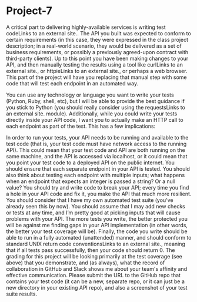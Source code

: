 # Project-7

A critical part to delivering highly-available services is writing test codeLinks to an external site.. The API you built was expected to conform to certain requirements (in this case, they were expressed in the class project description; in a real-world scenario, they would be delivered as a set of business requirements, or possibly a previously agreed-upon contract with third-party clients). Up to this point you have been making changes to your API, and then manually testing the results using a tool like curlLinks to an external site., or httpieLinks to an external site., or perhaps a web browser. This part of the project will have you replacing that manual step with some code that will test each endpoint in an automated way.

You can use any technology or language you want to write your tests (Python, Ruby, shell, etc), but I will be able to provide the best guidance if you stick to Python (you should really consider using the requestsLinks to an external site. module). Additionally, while you could write your tests directly inside your API code, I want you to actually make an HTTP call to each endpoint as part of the test. This has a few implications:

In order to run your tests, your API needs to be running and available to the test code (that is, your test code must have network access to the running API). This could mean that your test code and API are both running on the same machine, and the API is accessed via localhost, or it could mean that you point your test code to a deployed API on the public internet.
You should ensure that each separate endpoint in your API is tested.
You should also think about testing each endpoint with multiple inputs; what happens when an endpoint that expects an integer is passed a string? Or a null value? You should try and write code to break your API; every time you find a hole in your API code and fix it, you make the API that much more resilient.
You should consider that I have my own automated test suite (you’ve already seen this by now). You should assume that I may add new checks or tests at any time, and I’m pretty good at picking inputs that will cause problems with your API. The more tests you write, the better protected you will be against me finding gaps in your API implementation (in other words, the better your test coverage will be).
Finally, the code you write should be able to run in a fully automated (unattended) manner, and should conform to standard UNIX return code conventionsLinks to an external site., meaning that if all tests pass successfully, then your code should return 0.
The grading for this project will be looking primarily at the test coverage (see above) that you demonstrate, and (as always), what the record of collaboration in GitHub and Slack shows me about your team's affinity and effective communication. Please submit the URL to the GitHub repo that contains your test code (it can be a new, separate repo, or it can just be a new directory in your existing API repo), and also a screenshot of your test suite results.
